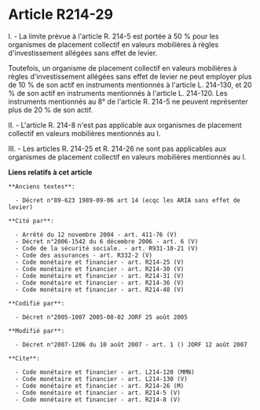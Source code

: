 # Article R214-29

I. - La limite prévue à l'article R. 214-5 est portée à 50 % pour les organismes de placement collectif en valeurs mobilières
à règles d'investissement allégées sans effet de levier.

Toutefois, un organisme de placement collectif en valeurs mobilières à règles d'investissement allégées sans effet de levier
ne peut employer plus de 10 % de son actif en instruments mentionnés à l'article L. 214-130, et 20 % de son actif en
instruments mentionnés à l'article L. 214-120. Les instruments mentionnés au 8° de l'article R. 214-5 ne peuvent représenter
plus de 20 % de son actif.

II. - L'article R. 214-8 n'est pas applicable aux organismes de placement collectif en valeurs mobilières mentionnés au I.

III. - Les articles R. 214-25 et R. 214-26 ne sont pas applicables aux organismes de placement collectif en valeurs
mobilières mentionnés au I.

**Liens relatifs à cet article**

	**Anciens textes**:

	  - Décret n°89-623 1989-09-06 art 14 (ecqc les ARIA sans effet de levier)

	**Cité par**:

	  - Arrêté du 12 novembre 2004 - art. 411-76 (V)
	  - Décret n°2006-1542 du 6 décembre 2006 - art. 6 (V)
	  - Code de la sécurité sociale. - art. R931-10-21 (V)
	  - Code des assurances - art. R332-2 (V)
	  - Code monétaire et financier - art. R214-25 (V)
	  - Code monétaire et financier - art. R214-30 (V)
	  - Code monétaire et financier - art. R214-31 (V)
	  - Code monétaire et financier - art. R214-36 (V)
	  - Code monétaire et financier - art. R214-48 (V)

	**Codifié par**:

	  - Décret n°2005-1007 2005-08-02 JORF 25 août 2005

	**Modifié par**:

	  - Décret n°2007-1206 du 10 août 2007 - art. 1 () JORF 12 août 2007

	**Cite**:

	  - Code monétaire et financier - art. L214-120 (MMN)
	  - Code monétaire et financier - art. L214-130 (V)
	  - Code monétaire et financier - art. R214-26 (M)
	  - Code monétaire et financier - art. R214-5 (V)
	  - Code monétaire et financier - art. R214-8 (V)
